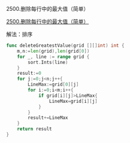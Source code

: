 2500.删除每行中的最大值（简单）

[2500.删除每行中的最大值（简单）](https://leetcode.cn/problems/delete-greatest-value-in-each-row/)



解法：排序



```go
func deleteGreatestValue(grid [][]int) int {
	m,n:=len(grid),len(grid[0])
	for _, line := range grid {
		sort.Ints(line)
	}
	result:=0
	for j:=0;j<n;j++{
		LineMax:=grid[0][j]
		for i:=0;i<m;i++{
			if grid[i][j]>LineMax{
				LineMax=grid[i][j]
			}
		}
		result+=LineMax
	}
	return result
}
```
